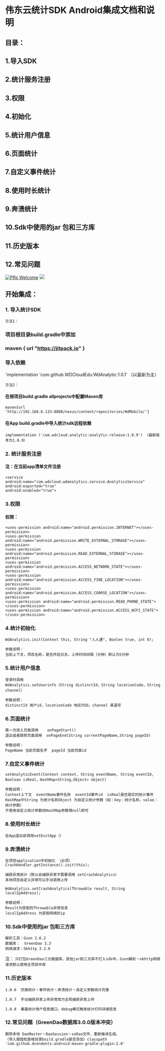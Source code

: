 # 伟东云统计SDK Android集成文档和说明
## 目录：
## 1.导入SDK
## 2.统计服务注册
## 3.权限
## 4.初始化
## 5.统计用户信息
## 6.页面统计
## 7.自定义事件统计
## 8.使用时长统计
## 9.奔溃统计
## 10.Sdk中使用的jar 包和三方库
## 11.历史版本
## 12.常见问题
 [![PRs Welcome](https://img.shields.io/badge/PRs-Welcome-brightgreen.svg)](http://192.168.6.133:8888/nexus/content/repositories/WdMobile/com/wdcloud/analytic/analytic-release/)
 [![](https://jitpack.io/v/sweet-guy/WdAnalytics.svg)](https://jitpack.io/#WDCloudEdu/WdAnalytic)
## 开始集成：
### 1.	导入统计SDK
`方法1：`
### 项目根目录build.gradle中添加
### maven { url "https://jitpack.io" }
### 导入依赖
`implementation 'com.github.WDCloudEdu:WdAnalytic:1.0.1' （以最新为主）

`方法2：`
#### 在根项目build.gradle allprojects中配置Maven库

`maven{url 'http://192.168.6.133:8888/nexus/content/repositories/WdMobile/'}`

#### 在App build.gradle中导入统计sdk远程依赖
`implementation ('com.wdcloud.analytic:analytic-release:1.0.9') （最新版本为1.0.9）`

### 2.	统计服务注册
#### 注：在当前app清单文件注册
    <service android:name="com.wdcloud.wdanalytics.service.AnalyticsService"
    android:exported="true"
    android:enabled="true">
</service>

### 3.权限
#### 权限：
    <uses-permission android:name="android.permission.INTERNET"></uses-permission>
    <uses-permission android:name="android.permission.WRITE_EXTERNAL_STORAGE"></uses-permission>
    <uses-permission android:name="android.permission.READ_EXTERNAL_STORAGE"></uses-permission>
    <uses-permission android:name="android.permission.ACCESS_NETWORK_STATE"></uses-permission>
    <uses-permission android:name="android.permission.ACCESS_FINE_LOCATION"></uses-permission>
    <uses-permission android:name="android.permission.ACCESS_COARSE_LOCATION"></uses-permission>
    <uses-permission android:name="android.permission.READ_PHONE_STATE"></uses-permission>
    <uses-permission android:name="android.permission.ACCESS_WIFI_STATE"></uses-permission>

### 4.统计初始化

    WdAnalytics.init(Context this, String "人人通", Boolen true, int 0);
    
    参数说明：
    当前上下文，项目名称，是否开启日志，上传时间间隔（分钟）默认为5分钟
    
### 5.统计用户信息
    登录时调用
    WdAnalytics.setUserinfo（String distinctId，String locationCode，String channel）
    
    参数说明：
    distinctId 用户id，locationCode 地区代码，channel 渠道号
### 6.页面统计

    第一次进入页面调用    onPageStart()
    退出或者跳转页面调用  onPageEnd(String currentPageName,String pageId)
    
    参数说明：
    PageName 当前页面名字  pageId 当前页面id
    
### 7.自定义事件统计

    setAnalyticEvent(Context context, String eventName, String eventId, Boolean isReal，HashMap<String,Object> object)
    
    参数说明：
    Context上下文  eventName事件名称  eventId事件id  isReal是否是实时统计事件
    HashMap中String 为统计名称Object 为自定义统计参数（如：key：统计名称，value：统计参数）
    不使用自定义统计参数则HashMap参数填null即可

### 8.使用时长统计

    在App退出前调用setExitApp（）

### 9.奔溃统计

    在项目application中初始化 （必须）
    CrashHandler.getInstance().init(this);
    
    捕获异常统计（默认会捕获异常不需要调用 setCrashAnalytics）
    本地项目自定义异常可以手动调用上传
    
    WdAnalytics.setCrashAnalytics(Throwable result, String localIpAddress);  
    
    参数说明：
    Result为获取的Throwable异常信息
    localIpAddress 为获取网络的ip 
    
### 10.Sdk中使用的jar 包和三方库

    解析工具：Gson 2.6.2
    数据库：  GreenDao 3.3
    网络请求：Okhttp 3.3.0
    
   注：
    `只打包GreenDao三方数据库，其他jar和三方库不打入sdk中，Gson解析丶okhttp网络请求默认使用主项目中库`

### 11.历史版本
    1.0.6  页面统计丶事件统计丶奔溃统计丶自定义参数统计完善
    
    1.0.7  手动捕获异常上传异常改为全局捕获异常上传
    
    1.0.8  暴露统计用户信息接口，debug模式触发统计打印详细信息
    
### 12.常见问题（GreenDao数据库3.0.0版本冲突）
    删除本地 DaoMaster丶DaoSession丶xxDao文件，重新编译生成。
    （导入报错检查根目录build.gradle是否添加）classpath 'com.github.dcendents:android-maven-gradle-plugin:2.0'
